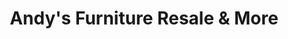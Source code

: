 ---
title: "Andy's Furniture Resale & More"
url: /cleburne/andys-furniture-resale-and-more/
shop: furniture
---